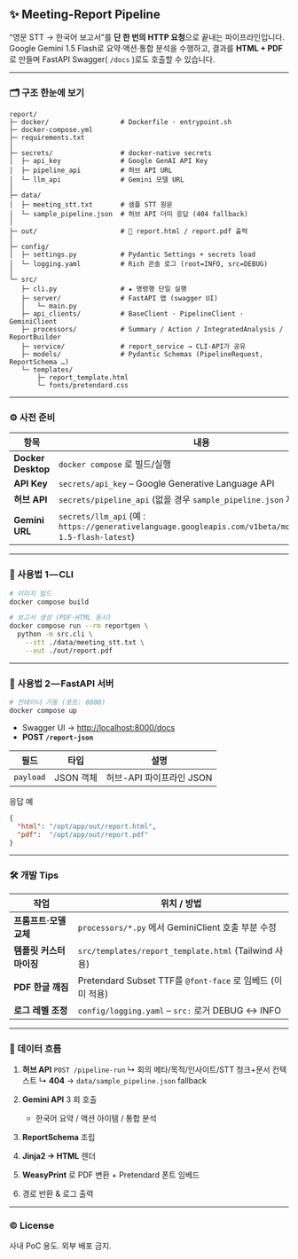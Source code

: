 ## ✨ Meeting-Report Pipeline

“영문 STT → 한국어 보고서”를 **단 한 번의 HTTP 요청**으로 끝내는 파이프라인입니다.
Google Gemini 1.5 Flash로 요약·액션·통합 분석을 수행하고, 결과를 **HTML + PDF**로 만들며 FastAPI Swagger( `/docs` )로도 호출할 수 있습니다.

---

### 🗂️ 구조 한눈에 보기

```
report/
├─ docker/                  # Dockerfile · entrypoint.sh
├─ docker-compose.yml
├─ requirements.txt
│
├─ secrets/                 # docker-native secrets
│  ├─ api_key               # Google GenAI API Key
│  ├─ pipeline_api          # 허브 API URL
│  └─ llm_api               # Gemini 모델 URL
│
├─ data/
│  ├─ meeting_stt.txt       # 샘플 STT 원문
│  └─ sample_pipeline.json  # 허브 API 더미 응답 (404 fallback)
│
├─ out/                     # 📄 report.html / report.pdf 출력
│
├─ config/
│  ├─ settings.py           # Pydantic Settings + secrets load
│  └─ logging.yaml          # Rich 콘솔 로그 (root=INFO, src=DEBUG)
│
└─ src/
   ├─ cli.py                # ★ 명령행 단일 실행
   ├─ server/               # FastAPI 앱 (swagger UI)
   │   └─ main.py
   ├─ api_clients/          # BaseClient · PipelineClient · GeminiClient
   ├─ processors/           # Summary / Action / IntegratedAnalysis / ReportBuilder
   ├─ service/              # report_service → CLI·API가 공유
   ├─ models/               # Pydantic Schemas (PipelineRequest, ReportSchema …)
   └─ templates/
       ├─ report_template.html
       └─ fonts/pretendard.css
```

---

### ⚙️ 사전 준비

| 항목                 | 내용                                                                                                        |
| ------------------ | --------------------------------------------------------------------------------------------------------- |
| **Docker Desktop** | `docker compose` 로 빌드/실행                                                                                  |
| **API Key**        | `secrets/api_key` – Google Generative Language API                                                        |
| **허브 API**         | `secrets/pipeline_api` (없을 경우 `sample_pipeline.json` 자동 사용)                                               |
| **Gemini URL**     | `secrets/llm_api` (예 : `https://generativelanguage.googleapis.com/v1beta/models/gemini-1.5-flash-latest`) |

---

### 🚀 사용법 1 — CLI

```bash
# 이미지 빌드
docker compose build

# 보고서 생성 (PDF·HTML 동시)
docker compose run --rm reportgen \
  python -m src.cli \
    --stt ./data/meeting_stt.txt \
    --out ./out/report.pdf
```

---

### 🚀 사용법 2 — FastAPI 서버

```bash
# 컨테이너 기동 (포트: 8000)
docker compose up
```

* Swagger UI → [http://localhost:8000/docs](http://localhost:8000/docs)
* **POST `/report-json`**

| 필드              | 타입                          | 설명                     |
| --------------- | --------------------------- | ---------------------- |
| `payload`       | JSON 객체                     | 허브-API 파이프라인 JSON     |

응답 예

```json
{
  "html": "/opt/app/out/report.html",
  "pdf":  "/opt/app/out/report.pdf"
}
```

---

### 🛠️ 개발 Tips

| 작업             | 위치 / 방법                                            |
| -------------- | -------------------------------------------------- |
| **프롬프트·모델 교체** | `processors/*.py` 에서 GeminiClient 호출 부분 수정         |
| **템플릿 커스터마이징** | `src/templates/report_template.html` (Tailwind 사용) |
| **PDF 한글 깨짐**  | Pretendard Subset TTF를 `@font-face` 로 임베드 (이미 적용)  |
| **로그 레벨 조정**   | `config/logging.yaml` – `src:` 로거 DEBUG ↔ INFO     |

---

### 🔄 데이터 흐름

1. **허브 API** `POST /pipeline-run`
   ↳ 회의 메타/목적/인사이트/STT 청크+문서 컨텍스트
   ↳ **404** → `data/sample_pipeline.json` fallback
2. **Gemini API** 3 회 호출

   * 한국어 요약 / 액션 아이템 / 통합 분석
3. **ReportSchema** 조립
4. **Jinja2 → HTML** 렌더
5. **WeasyPrint** 로 PDF 변환 + Pretendard 폰트 임베드
6. 경로 반환 & 로그 출력

---

### © License

사내 PoC 용도. 외부 배포 금지.
